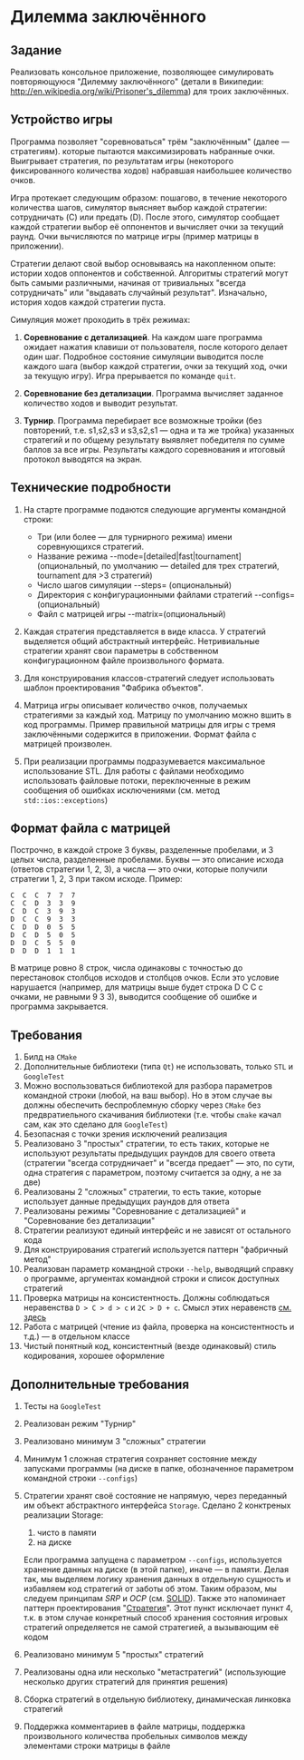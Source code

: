 # Дилемма заключённого

## Задание

Реализовать консольное приложение, позволяющее симулировать повторяющуюся "Дилемму заключённого" (детали в Википедии: http://en.wikipedia.org/wiki/Prisoner's_dilemma) для троих заключённых.

## Устройство игры

Программа позволяет "соревноваться"  трём "заключённым" (далее — стратегиям). которые пытаются максимизировать набранные очки. Выигрывает стратегия, по результатам игры (некоторого фиксированного количества ходов) набравшая наибольшее количество очков.

Игра протекает следующим образом: пошагово, в течение некоторого количества шагов, симулятор выясняет выбор каждой стратегии: сотрудничать (C) или предать (D). После этого, симулятор сообщает каждой стратегии выбор её оппонентов и вычисляет очки за текущий раунд. Очки вычисляются по матрице игры (пример матрицы в приложении).

Стратегии делают свой выбор основываясь на накопленном опыте: истории ходов оппонентов и собственной. Алгоритмы стратегий могут быть самыми различными, начиная от тривиальных "всегда сотрудничать" или "выдавать случайный результат". Изначально, история ходов каждой стратегии пуста.

Симуляция может проходить в трёх режимах:

1. **Соревнование с детализацией**. На каждом шаге программа ожидает нажатия клавиши от пользователя, после которого делает один шаг. Подробное состояние симуляции выводится после каждого шага (выбор каждой стратегии, очки за текущий ход, очки за текущую игру). Игра прерывается по команде `quit`.

2. **Соревнование без детализации**. Программа вычисляет заданное количество ходов и выводит результат.

3. **Турнир**. Программа перебирает все возможные тройки (без повторений, т.е. s1,s2,s3 и s3,s2,s1 — одна и та же тройка) указанных стратегий и по общему результату выявляет победителя по сумме баллов за все игры. Результаты каждого соревнования и итоговый протокол выводятся на экран.

## Технические подробности

1. На старте программе подаются следующие аргументы командной строки:
	- Три (или более — для турнирного режима) имени соревнующихся стратегий.
	- Название режима --mode=[detailed|fast|tournament] (опциональный, по умолчанию — detailed для трех стратегий, tournament для >3 стратегий)
	- Число шагов симуляции --steps=<n> (опциональный)
	- Директория с конфигурационными файлами стратегий --configs=<dirname> (опциональный)
	- Файл с матрицей игры --matrix=<filename>(опциональный)

2. Каждая стратегия представляется в виде класса. У стратегий выделяется общий абстрактный интерфейс. Нетривиальные стратегии хранят свои параметры в собственном конфигурационном файле произвольного формата. 

3. Для конструирования классов-стратегий следует использовать шаблон проектирования "Фабрика объектов".

4. Матрица игры описывает количество очков, получаемых стратегиями за каждый ход. Матрицу по умолчанию можно вшить в код программы. Пример правильной матрицы для игры с тремя заключёнными содержится в приложении. Формат файла с матрицей произволен.

5. При реализации программы подразумевается максимальное использование STL. Для работы с файлами необходимо использовать файловые потоки, переключенные в режим сообщения об ошибках исключениями (см. метод `std::ios::exceptions`)

## Формат файла с матрицей

Построчно, в каждой строке 3 буквы, разделенные пробелами, и 3 целых числа, разделенные пробелами. Буквы — это описание исхода (ответов стратегии 1, 2, 3), а числа — это очки, которые получили стратегии 1, 2, 3 при таком исходе. Пример:

	С  С  С  7  7  7
	C  C  D  3  3  9
	C  D  C  3  9  3
	D  C  C  9  3  3
	C  D  D  0  5  5
	D  C  D  5  0  5
	D  D  C  5  5  0
	D  D  D  1  1  1

В матрице ровно 8 строк, числа одинаковы с точностью до перестановок столбцов исходов и столбцов очков. Если это условие нарушается (например, для матрицы выше будет строка D C C с очками, не равными 9 3 3), выводится сообщение об ошибке и программа закрывается.

## Требования

1. Билд на `CMake`
2. Дополнительные библиотеки (типа `Qt`) не использовать, только `STL` и `GoogleTest` 
3. Можно воспользоваться библиотекой для разбора параметров командной строки (любой, на ваш выбор). Но в этом случае вы должны обеспечить беспроблемную сборку через `CMake` без предвратиельного скачивания библиотеки (т.е. чтобы `cmake` качал сам, как это сделано для `GoogleTest`)
4. Безопасная с точки зрения исключений реализация
5. Реализовано 3 "простых" стратегии, то есть таких, которые не используют результаты предыдущих раундов для своего ответа (стратегии "всегда сотрудничает" и "всегда предает" — это, по сути, одна стратегия с параметром, поэтому считается за одну, а не за две) 
6. Реализованы 2 "сложных" стратегии, то есть такие, которые использует данные предыдущих раундов для ответа
7. Реализованы режимы "Соревнование с детализацией" и "Соревнование без детализации"
8. Стратегии реализуют единый интерфейс и не зависят от остального кода
9. Для конструирования стратегий используется паттерн "фабричный метод"
10. Реализован параметр командной строки `--help`, выводящий справку о программе, аргументах командной строки и список доступных стратегий
11. Проверка матрицы на консистентность. Должны соблюдаться неравенства `D > C > d > c` и `2C > D + c`. Смысл этих неравенств [см. здесь](https://ru.wikipedia.org/wiki/Дилемма_заключённого#Обобщённая_форма)
12. Работа с матрицей (чтение из файла, проверка на консистентность и т.д.) — в отдельном классе
13. Чистый понятный код, консистентный (везде одинаковый) стиль кодирования, хорошее оформление

## Дополнительные требования

1. Тесты на `GoogleTest`
2. Реализован режим "Турнир"
3. Реализовано минимум 3 "сложных" стратегии
4. Минимум 1 сложная стратегия сохраняет состояние между запусками программы (на диске в папке, обозначенное параметром командной строки `--configs`)
5. Стратегии хранят своё состояние не напрямую, через переданный им объект абстрактного интерфейса `Storage`. Сделано 2 конктреных реализации Storage: 
	1. чисто в памяти
	2. на диске

	Если программа запущена с параметром `--configs`, используется хранение данных на диске (в этой папке), иначе — в памяти. Делая так, мы выделяем логику хранения данных в отдельную сущность и избавляем код стратегий от заботы об этом. Таким образом, мы следуем принципам *SRP* и *OCP* (см. [SOLID](https://ru.wikipedia.org/wiki/SOLID_(объектно-ориентированное_программирование))). Также это напоминает паттерн проектирования "[Стратегия](https://ru.wikipedia.org/wiki/Стратегия_(шаблон_проектирования))". Этот пункт исключает пункт 4, т.к. в этом случае конкретный способ хранения состояния игровых стратегий определяется не самой стратегией, а вызывающим её кодом
6. Реализовано минимум 5 "простых" стратегий
7. Реализованы одна или несколько "метастратегий" (использующие несколько других стратегий для принятия решения)
8. Сборка стратегий в отдельную библиотеку, динамическая линковка стратегий
9. Поддержка комментариев в файле матрицы, поддержка произвольного количества пробельных символов между элементами строки матрицы в файле

